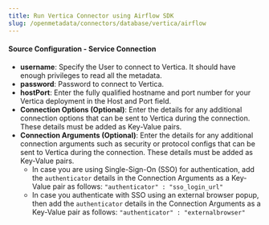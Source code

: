 ```yaml
---
title: Run Vertica Connector using Airflow SDK
slug: /openmetadata/connectors/database/vertica/airflow
---
```


<ConnectorIntro connector="Vertica" goal="Airflow" hasProfiler="true" hasDBT="true" />

<Requirements />

<MetadataIngestionServiceDev service="database" connector="Vertica" goal="Airflow"/>

<h4>Source Configuration - Service Connection</h4>

- **username**: Specify the User to connect to Vertica. It should have enough privileges to read all the metadata.
- **password**: Password to connect to Vertica.
- **hostPort**: Enter the fully qualified hostname and port number for your Vertica deployment in the Host and Port field.
- **Connection Options (Optional)**: Enter the details for any additional connection options that can be sent to Vertica during the connection. These details must be added as Key-Value pairs.
- **Connection Arguments (Optional)**: Enter the details for any additional connection arguments such as security or protocol configs that can be sent to Vertica during the connection. These details must be added as Key-Value pairs. 
  - In case you are using Single-Sign-On (SSO) for authentication, add the `authenticator` details in the Connection Arguments as a Key-Value pair as follows: `"authenticator" : "sso_login_url"`
  - In case you authenticate with SSO using an external browser popup, then add the `authenticator` details in the Connection Arguments as a Key-Value pair as follows: `"authenticator" : "externalbrowser"`

<MetadataIngestionConfig service="database" connector="Vertica" goal="Airflow" hasProfiler="true" hasDBT="true"/>

